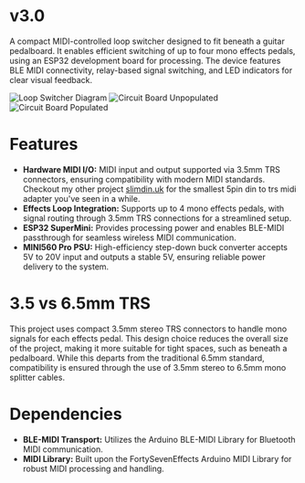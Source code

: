 # v3.0
A compact MIDI-controlled loop switcher designed to fit beneath a guitar pedalboard. It enables efficient switching of up to four mono effects pedals, using an ESP32 development board for processing. The device features BLE MIDI connectivity, relay-based signal switching, and LED indicators for clear visual feedback.

![Loop Switcher Diagram](https://lukewakeford.co.uk/wp-content/uploads/2025/01/LoopSwitcherDiagram.png)
![Circuit Board Unpopulated](https://i.imgur.com/rXYmMo1.jpeg)
![Circuit Board Populated](https://i.imgur.com/NJytogt.jpeg)

# Features
- **Hardware MIDI I/O:** MIDI input and output supported via 3.5mm TRS connectors, ensuring compatibility with modern MIDI standards. Checkout my other project [slimdin.uk](https://slimdin.uk) for the smallest 5pin din to trs midi adapter you've seen in a while.
- **Effects Loop Integration:** Supports up to 4 mono effects pedals, with signal routing through 3.5mm TRS connections for a streamlined setup.
- **ESP32 SuperMini:** Provides processing power and enables BLE-MIDI passthrough for seamless wireless MIDI communication.
- **MINI560 Pro PSU:** High-efficiency step-down buck converter accepts 5V to 20V input and outputs a stable 5V, ensuring reliable power delivery to the system.

# 3.5 vs 6.5mm TRS
This project uses compact 3.5mm stereo TRS connectors to handle mono signals for each effects pedal. This design choice reduces the overall size of the project, making it more suitable for tight spaces, such as beneath a pedalboard. While this departs from the traditional 6.5mm standard, compatibility is ensured through the use of 3.5mm stereo to 6.5mm mono splitter cables. 

# Dependencies
- **BLE-MIDI Transport:** Utilizes the Arduino BLE-MIDI Library for Bluetooth MIDI communication.
- **MIDI Library:** Built upon the FortySevenEffects Arduino MIDI Library for robust MIDI processing and handling.
